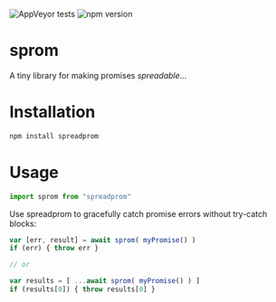 ![AppVeyor tests](https://img.shields.io/appveyor/tests/pbxx/spreadprom?)
![npm version](https://img.shields.io/npm/v/spreadprom)


# sprom
A tiny library for making promises *spreadable*...

# Installation
```bash
npm install spreadprom
```

# Usage
```js
import sprom from "spreadprom"
```

Use spreadprom to gracefully catch promise errors without try-catch blocks: 

```js
var [err, result] = await sprom( myPromise() )
if (err) { throw err }

// or

var results = [ ...await sprom( myPromise() ) ]
if (results[0]) { throw results[0] }
```

